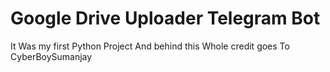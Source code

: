 # Google Drive Uploader Telegram Bot
It Was my first Python Project And behind this Whole credit goes To CyberBoySumanjay
